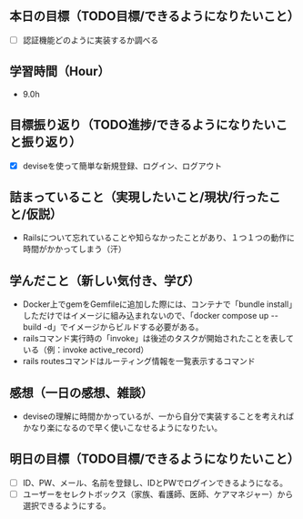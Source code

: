 ## 本日の目標（TODO目標/できるようになりたいこと）
- [ ] 認証機能どのように実装するか調べる
　
## 学習時間（Hour）
- 9.0h

## 目標振り返り（TODO進捗/できるようになりたいこと振り返り）
- [x] deviseを使って簡単な新規登録、ログイン、ログアウト

##  詰まっていること（実現したいこと/現状/行ったこと/仮説）
- Railsについて忘れていることや知らなかったことがあり、１つ１つの動作に時間がかかってしまう（汗）

## 学んだこと（新しい気付き、学び）
- Docker上でgemをGemfileに追加した際には、コンテナで「bundle install」しただけではイメージに組み込まれないので、「docker compose up --build -d」でイメージからビルドする必要がある。
- railsコマンド実行時の「invoke」は後述のタスクが開始されたことを表している（例：invoke active_record）
- rails routesコマンドはルーティング情報を一覧表示するコマンド

## 感想（一日の感想、雑談）
- deviseの理解に時間かかっているが、一から自分で実装することを考えればかなり楽になるので早く使いこなせるようになりたい。

## 明日の目標（TODO目標/できるようになりたいこと）
- [ ] ID、PW、メール、名前を登録し、IDとPWでログインできるようになる。
- [ ] ユーザーをセレクトボックス（家族、看護師、医師、ケアマネジャー）から選択できるようにする。
